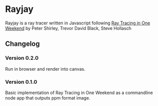 # Rayjay

Rayjay is a ray tracer written in Javascript following [Ray Tracing in One Weekend](https://raytracing.github.io/books/RayTracingInOneWeekend.html) by Peter Shirley, Trevor David Black, Steve Hollasch

## Changelog

### Version 0.2.0

Run in browser and render into canvas.

### Version 0.1.0

Basic implementation of Ray Tracing in One Weekend as a commandline node app that outputs ppm format image.

